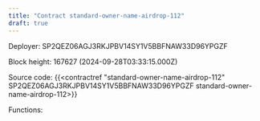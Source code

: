 ```yaml
---
title: "Contract standard-owner-name-airdrop-112"
draft: true
---
```

Deployer: SP2QEZ06AGJ3RKJPBV14SY1V5BBFNAW33D96YPGZF


 



Block height: 167627 (2024-09-28T03:33:15.000Z)

Source code: {{<contractref "standard-owner-name-airdrop-112" SP2QEZ06AGJ3RKJPBV14SY1V5BBFNAW33D96YPGZF standard-owner-name-airdrop-112>}}

Functions:


